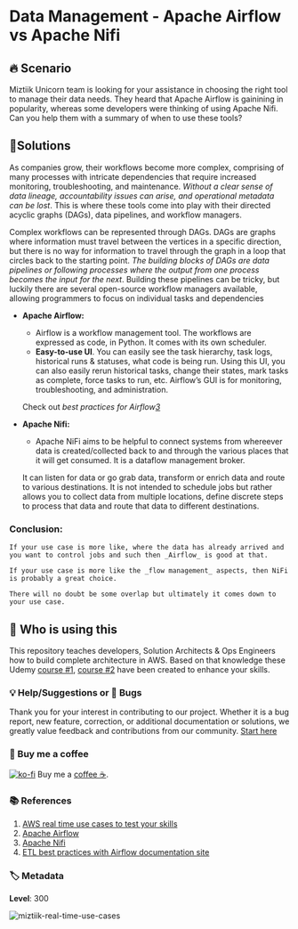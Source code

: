 # Data Management - Apache Airflow vs Apache Nifi

## 🔥 Scenario

Miztiik Unicorn team is looking for your assistance in choosing the right tool to manage their data needs. They heard that Apache Airflow is gainining in popularity, whereas some developers were thinking of using Apache Nifi. Can you help them with a summary of when to use these tools?


## 🎯Solutions

As companies grow, their workflows become more complex, comprising of many processes with intricate dependencies that require increased monitoring, troubleshooting, and maintenance. _Without a clear sense of data lineage, accountability issues can arise, and operational metadata can be lost_. This is where these tools come into play with their directed acyclic graphs (DAGs), data pipelines, and workflow managers.

Complex workflows can be represented through DAGs. DAGs are graphs where information must travel between the vertices in a specific direction, but there is no way for information to travel through the graph in a loop that circles back to the starting point. _The building blocks of DAGs are data pipelines or following processes where the output from one process becomes the input for the next_. Building these pipelines can be tricky, but luckily there are several open-source workflow managers available, allowing programmers to focus on individual tasks and dependencies


 - **Apache Airflow:**

    - Airflow is a workflow management tool. The workflows are expressed as code, in Python. It comes with its own scheduler.
    - **Easy-to-use UI**. You can easily see the task hierarchy, task logs, historical runs & statuses, what code is being run. Using this UI, you can also easily rerun historical tasks, change their states, mark tasks as complete, force tasks to run, etc. Airflow’s GUI is for monitoring, troubleshooting, and administration.

    Check out _best practices for Airflow[3]_

 - **Apache Nifi:**

    - Apache NiFi aims to be helpful to connect systems from whereever data is created/collected back to and through the various places that it will get consumed. It is a dataflow management broker.
    
    It can listen for data or go grab data, transform or enrich data and route to various destinations. It is not intended to schedule jobs but rather allows you to collect data from multiple locations, define discrete steps to process that data and route that data to different destinations.

### Conclusion:
    If your use case is more like, where the data has already arrived and you want to control jobs and such then _Airflow_ is good at that.

    If your use case is more like the _flow management_ aspects, then NiFi is probably a great choice. 
    
    There will no doubt be some overlap but ultimately it comes down to your use case.

## 📌 Who is using this

This repository teaches developers, Solution Architects & Ops Engineers how to build complete architecture in AWS. Based on that knowledge these Udemy [course #1][103], [course #2][102] have been created to enhance your skills.

### 💡 Help/Suggestions or 🐛 Bugs

Thank you for your interest in contributing to our project. Whether it is a bug report, new feature, correction, or additional documentation or solutions, we greatly value feedback and contributions from our community. [Start here](/issues)

### 👋 Buy me a coffee

[![ko-fi](https://www.ko-fi.com/img/githubbutton_sm.svg)](https://ko-fi.com/Q5Q41QDGK) Buy me a [coffee ☕][900].

### 📚 References

1. [AWS real time use cases to test your skills][1]
1. [Apache Airflow][2]
1. [Apache Nifi][3]
1. [ETL best practices with Airflow documentation site][4]

### 🏷️ Metadata

**Level**: 300

![miztiik-real-time-use-cases](https://img.shields.io/badge/Miztiik:Real--Time--Use--Cases:Level-300-green)

[1]: https://github.com/miztiik/aws-real-time-use-cases
[2]: https://airflow.apache.org/
[3]: https://nifi.apache.org/
[4]: https://gtoonstra.github.io/etl-with-airflow/
[100]: https://www.udemy.com/course/aws-cloud-security/?referralCode=B7F1B6C78B45ADAF77A9
[101]: https://www.udemy.com/course/aws-cloud-security-proactive-way/?referralCode=71DC542AD4481309A441
[102]: https://www.udemy.com/course/aws-cloud-development-kit-from-beginner-to-professional/?referralCode=E15D7FB64E417C547579
[103]: https://www.udemy.com/course/aws-cloudformation-basics?referralCode=93AD3B1530BC871093D6
[899]: https://www.udemy.com/user/n-kumar/
[900]: https://ko-fi.com/miztiik
[901]: https://ko-fi.com/Q5Q41QDGK
